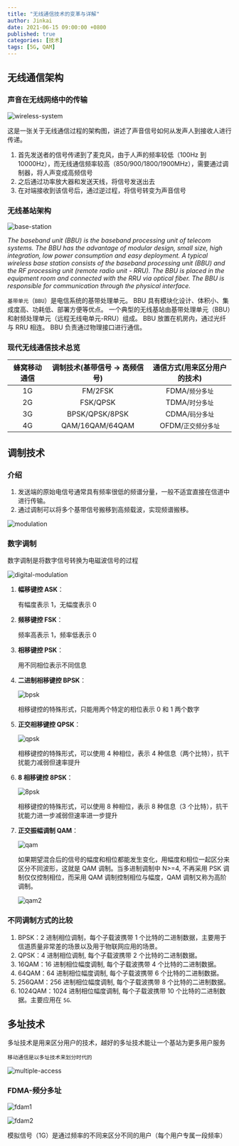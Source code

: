 ```yaml
---
title: "无线通信技术的变革与详解"
author: Jinkai
date: 2021-06-15 09:00:00 +0800
published: true
categories: [技术]
tags: [5G, QAM]
---
```


## 无线通信架构

### 声音在无线网络中的传输

![wireless-system](/assets/img/2021-06-15-wireless-comm/wireless-system.png)

这是一张关于无线通信过程的架构图，讲述了声音信号如何从发声人到接收人进行传递。

1. 首先发送者的信号传递到了麦克风，由于人声的频率较低（100Hz 到 10000Hz），而无线通信频率较高（850/900/1800/1900MHz），需要通过调制器，将人声变成高频信号
2. 之后通过功率放大器和发送天线，将信号发送出去
3. 在对端接收到该信号后，通过逆过程，将信号转变为声音信号

### 无线基站架构

![base-station](/assets/img/2021-06-15-wireless-comm/base-station.png)

_The baseband unit (BBU) is the baseband processing unit of telecom systems. The BBU has the advantage of modular design, small size, high integration, low power consumption and easy deployment. A typical wireless base station consists of the baseband processing unit (BBU) and the RF processing unit (remote radio unit - RRU). The BBU is placed in the equipment room and connected with the RRU via optical fiber. The BBU is responsible for communication through the physical interface._

`基带单元`（`BBU`）是电信系统的基带处理单元。 BBU 具有模块化设计、体积小、集成度高、功耗低、部署方便等优点。 一个典型的无线基站由基带处理单元（BBU）和射频处理单元（远程无线电单元-RRU）组成。 BBU 放置在机房内，通过光纤与 RRU 相连。 BBU 负责通过物理接口进行通信。

### 现代无线通信技术总览

| 蜂窝移动通信 | 调制技术(基带信号 → 高频信号) | 通信方式(用来区分用户的技术) |
| :----------: | :---------------------------: | :--------------------------: |
|      1G      |            FM/2FSK            |       FDMA/`频分多址`        |
|      2G      |           FSK/QPSK            |       TDMA/`时分多址`        |
|      3G      |        BPSK/QPSK/8PSK         |       CDMA/`码分多址`        |
|      4G      |        QAM/16QAM/64QAM        |     OFDM/`正交频分多址`      |

## 调制技术

### 介绍

1. 发送端的原始电信号通常具有频率很低的频谱分量，一般不适宜直接在信道中进行传输。
2. 通过调制可以将多个基带信号搬移到高频载波，实现频谱搬移。

![modulation](/assets/img/2021-06-15-wireless-comm/modulation.png)

### 数字调制

数字调制是将数字信号转换为电磁波信号的过程

![digital-modulation](/assets/img/2021-06-15-wireless-comm/digital-modulation.png)

1. **幅移键控 ASK**：

   有幅度表示 1，无幅度表示 0

2. **频移键控 FSK**：

   频率高表示 1，频率低表示 0

3. **相移键控 PSK**：

   用不同相位表示不同信息

4. **二进制相移键控 BPSK**：

   ![bpsk](/assets/img/2021-06-15-wireless-comm/bpsk.png)

   相移键控的特殊形式，只能用两个特定的相位表示 0 和 1 两个数字

5. **正交相移键控 QPSK**：

   ![qpsk](/assets/img/2021-06-15-wireless-comm/qpsk.png)

   相移键控的特殊形式，可以使用 4 种相位，表示 4 种信息（两个比特），抗干扰能力减弱但速率提升

6. **8 相移键控 8PSK**：

   ![8psk](/assets/img/2021-06-15-wireless-comm/8psk.png)

   相移键控的特殊形式，可以使用 8 种相位，表示 8 种信息（3 个比特），抗干扰能力进一步减弱但速率进一步提升

7. **正交振幅调制 QAM**：

   ![qam](/assets/img/2021-06-15-wireless-comm/qam.png)

   如果期望混合后的信号的幅度和相位都能发生变化，用幅度和相位一起区分来区分不同波形，这就是 QAM 调制。当多进制调制中 N>=4, 不再采用 PSK 调制仅仅控制相位，而采用 QAM 调制控制相位与幅度，QAM 调制又称为高阶调制。

   ![qam2](/assets/img/2021-06-15-wireless-comm/qam2.png)

### 不同调制方式的比较

1. BPSK：2 进制相位调制，每个子载波携带 1 个比特的二进制数据，主要用于信道质量非常差的场景以及用于物联网应用的场景。
2. QPSK：4 进制相位调制, 每个子载波携带 2 个比特的二进制数据。
3. 16QAM：16 进制相位幅度调制, 每个子载波携带 4 个比特的二进制数据。
4. 64QAM：64 进制相位幅度调制, 每个子载波携带 6 个比特的二进制数据。
5. 256QAM：256 进制相位幅度调制, 每个子载波携带 8 个比特的二进制数据。
6. 1024QAM：1024 进制相位幅度调制, 每个子载波携带 10 个比特的二进制数据。主要应用在 `5G`.

## 多址技术

多址技术是用来区分用户的技术，越好的多址技术能让一个基站为更多用户服务

`移动通信是以多址技术来划分时代的`

![multiple-access](/assets/img/2021-06-15-wireless-comm/multiple-access.png)

### FDMA-频分多址

![fdam1](/assets/img/2021-06-15-wireless-comm/fdam1.png)

![fdam2](/assets/img/2021-06-15-wireless-comm/fdam2.png)

模拟信号（1G）是通过频率的不同来区分不同的用户（每个用户专属一段频率）
